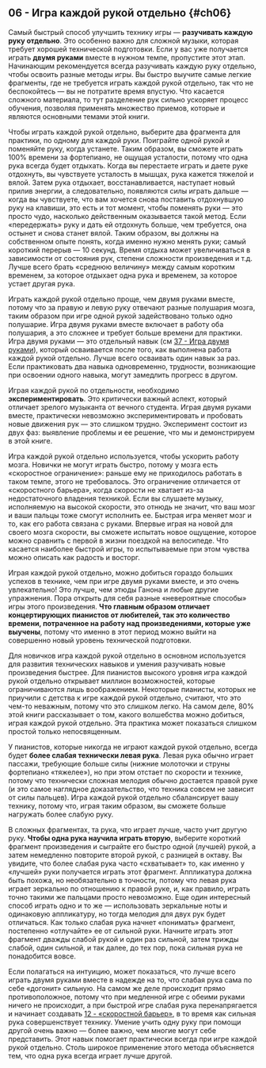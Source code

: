 ## 06 - Игра каждой рукой отдельно {#ch06}

Самый быстрый способ улучшить технику игры — **разучивать каждую руку отдельно**. Это особенно важно для сложной музыки, которая требует хорошей технической подготовки. Если у вас уже получается играть **двумя руками** вместе в нужном темпе, пропустите этот этап. Начинающим рекомендуется всегда разучивать каждую руку отдельно, чтобы освоить разные методы игры. Вы быстро выучите самые легкие фрагменты, где не требуется играть каждой рукой отдельно, так что не беспокойтесь — вы не потратите время впустую. Что касается сложного материала, то тут разделение рук сильно ускоряет процесс обучения, позволяя применять множество приемов, которые и являются основными темами этой книги.

Чтобы играть каждой рукой отдельно, выберите два фрагмента для практики, по одному для каждой руки. Поиграйте одной рукой и поменяйте руку, когда устанете. Таким образом, вы сможете играть 100% времени за фортепиано, не ощущая усталости, потому что одна рука всегда будет отдыхать. Когда вы перестаете играть и даете руке отдохнуть, вы чувствуете усталость в мышцах, рука кажется тяжелой и вялой. Затем рука отдыхает, восстанавливается, наступает новый прилив энергии, а следовательно, появляются силы играть дальше — когда вы чувствуете, что вам хочется снова поставить отдохнувшую руку на клавиши, это есть и тот момент, чтобы поменять руки — это просто чудо, насколько действенным оказывается такой метод. Если «передержать» руку и дать ей отдохнуть больше, чем требуется, она остынет и снова станет вялой. Таким образом, вы должны на собственном опыте понять, когда именно нужно менять руки; самый короткий перерыв — 10 секунд. Время отдыха может увеличиваться в зависимости от состояния рук, степени сложности произведения и т.д. Лучше всего брать «среднюю величину» между самым коротким временем, за которое отдыхает одна рука и временем, за которое устает другая рука.

Играть каждой рукой отдельно проще, чем двумя руками вместе, потому что за правую и левую руку отвечают разные полушария мозга, таким образом при игре одной рукой задействовано только одно полушарие. Игра двумя руками вместе включает в работу оба полушария, а это сложнее и требует больше времени для практики. Игра двумя руками — это отдельный навык (см [37 - Игра двумя руками](#ch37)), который осваивается после того, как выполнена работа каждой рукой отдельно. Лучше всего осваивать один навык за раз. Если практиковать два навыка одновременно, трудности, возникающие при освоении одного навыка, могут замедлить прогресс в другом.

Играя каждой рукой по отдельности, необходимо **экспериментировать**. Это критически важный аспект, который отличает зрелого музыканта от вечного студента. Играя двумя руками вместе, практически невозможно экспериментировать и пробовать новые движения рук — это слишком трудно. Эксперимент состоит из двух фаз: выявление проблемы и ее решение, что мы и демонстрируем в этой книге.

Игра каждой рукой отдельно используется, чтобы ускорить работу мозга. Новички не могут играть быстро, потому у мозга есть «скоростное ограничение»: раньше ему не приходилось работать в таком темпе, этого не требовалось. Это ограничение отличается от «скоростного барьера», когда скорости не хватает из-за недостаточного владения техникой. Если вы слушаете музыку, исполняемую на высокой скорости, это отнюдь не значит, что ваш мозг и ваши пальцы тоже смогут исполнить ее. Быстрая игра меняет мозг и то, как его работа связана с руками. Впервые играя на новой для своего мозга скорости, вы сможете испытать новое ощущение, которое можно сравнить с первой в жизни поездкой на велосипеде. Что касается наиболее быстрой игры, то испытываемые при этом чувства можно описать как радость и восторг.

Играя каждой рукой отдельно, можно добиться гораздо больших успехов в технике, чем при игре двумя руками вместе, и это очень увлекательно! Это лучше, чем этюды Ганона и любые другие упражнения. Пора открыть для себя разные «невероятные способы» игры этого произведения. **Что главным образом отличает концертирующих пианистов от любителей, так это количество времени, потраченное на работу над произведениями, которые уже выучены**, потому что именно в этот период можно выйти на совершенно новый уровень технической подготовки.

Для новичков игра каждой рукой отдельно в основном используется для развития технических навыков и умения разучивать новые произведения быстрее. Для пианистов высокого уровня игра каждой рукой отдельно открывает миллион возможностей, которые ограничиваются лишь воображением. Некоторые пианисты, которых не приучили с детства к игре каждой рукой отдельно, считают, что это чем-то неважным, потому что это слишком легко. На самом деле, 80% этой книги рассказывает о том, какого волшебства можно добиться, играя каждой рукой отдельно. Эта практика может показаться слишком простой только непосвященным.

У пианистов, которые никогда не играют каждой рукой отдельно, всегда будет **более слабая технически левая рука**. Левая рука обычно играет пассажи, требующие больше силы (нижние молоточки и струны фортепиано «тяжелее»), но при этом отстает по скорости и технике, потому что технически сложная мелодия обычно достается правой руке (и это самое наглядное доказательство, что техника совсем не зависит от силы пальцев). Игра каждой рукой отдельно сбалансирует вашу технику, потому что, играя таким образом, вы сможете больше нагружать более слабую руку.

В сложных фрагментах, та рука, что играет лучше, часто учит другую руку. **Чтобы одна рука научила играть вторую**, выберите короткий фрагмент произведения и сыграйте его быстро одной (лучшей) рукой, а затем немедленно повторите второй рукой, с разницей в октаву. Вы увидите, что более слабая рука часто «схватывает» то, как именно у «лучшей» руки получается играть этот фрагмент. Аппликатура должна быть похожа, но необязательно в точности, потому что левая рука играет зеркально по отношению к правой руке, и, как правило, играть точно такими же пальцами просто невозможно. Еще один интересный способ играть одно и то же — использовать зеркальные ноты и одинаковую аппликатуру, но тогда мелодия для двух рук будет отличаться. Как только слабая рука начнет «понимать» фрагмент, постепенно «отлучайте» ее от сильной руки. Начните играть этот фрагмент дважды слабой рукой и один раз сильной, затем трижды слабой, один сильной, и так далее, до тех пор, пока сильная рука не понадобится вовсе.

Если полагаться на интуицию, может показаться, что лучше всего играть двумя руками вместе в надежде на то, что слабая рука сама по себе «догонит» сильную. На самом же деле происходит прямо противоположное, потому что при медленной игре с обеими руками ничего не происходит, а при быстрой игре слабая рука перенапрягается и начинает создавать [12 - «скоростной барьер»](#ch12), в то время как сильная рука совершенствует технику. Умение учить одну руку при помощи другой очень важно — более важно, чем многие могут себе представить. Этот навык помогает практически всегда при игре каждой рукой отдельно. Столь широкое применение этого метода объясняется тем, что одна рука всегда играет лучше другой.
